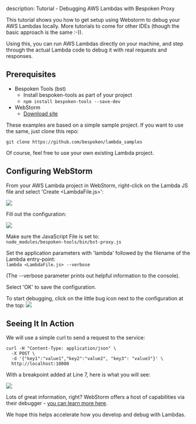 description: Tutorial - Debugging AWS Lambdas with Bespoken Proxy

This tutorial shows you how to get setup using Webstorm to debug your AWS Lambdas locally. More tutorials to come for other IDEs (though the basic approach is the same :-)).

Using this, you can run AWS Lambdas directly on your machine, and step through the actual Lambda code to debug it with real requests and responses.

## Prerequisites
* Bespoken Tools (bst)
    * Install bespoken-tools as part of your project
    * `npm install bespoken-tools --save-dev`
* WebStorm
    * [Download site](https://www.jetbrains.com/webstorm/)

These examples are based on a simple sample project. If  you want to use the same, just clone this repo:
```
git clone https://github.com/bespoken/lambda_samples
```

Of course, feel free to use your own existing Lambda project.

## Configuring WebStorm
From your AWS Lambda project in WebStorm, right-click on the Lambda JS file and select 'Create &lt;LambdaFile.js&gt;':

<img src='../../assets/images/lambda-webstorm-configure.png' />

Fill out the configuration:

<img src='../../assets/images/lambda-webstorm-configuration.png'  />

Make sure the JavaScript File is set to:  
`node_modules/bespoken-tools/bin/bst-proxy.js`

Set the application parameters with 'lambda' followed by the filename of the Lambda entry-point:  
`lambda <LambdaFile.js> --verbose`

(The --verbose parameter prints out helpful information to the console).

Select 'OK' to save the configuration.

To start debugging, click on the little bug icon next to the configuration at the top:
<img src='../../assets/images/lambda-webstorm-debug.png' />

## Seeing It In Action
We will use a simple curl to send a request to the service:
```
curl -H "Content-Type: application/json" \
  -X POST \
  -d '{"key1":"value1","key2":"value2", "key3": "value3"}' \
  http://localhost:10000
```

With a breakpoint added at Line 7, here is what you will see:

<img src='../../assets/images/lambda-webstorm-inspecting.png' />

Lots of great information, right? WebStorm offers a host of capabilities via their debugger - [you can learn more here](https://www.jetbrains.com/help/webstorm/2016.2/running-and-debugging-node-js.html).

We hope this helps accelerate how you develop and debug with Lambdas.
